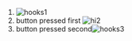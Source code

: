 1. ![hooks1](https://user-images.githubusercontent.com/89384547/144045751-0337f6f0-d9e0-4b6b-8253-ee1205c0aeda.JPG)
2. button pressed first ![hi2](https://user-images.githubusercontent.com/89384547/144045842-73d81311-3037-4583-8b2f-704d1cec80c6.JPG)
3. button pressed second![hooks3](https://user-images.githubusercontent.com/89384547/144045905-325e560b-19c9-42db-bf07-f9d08a89fe52.JPG)
